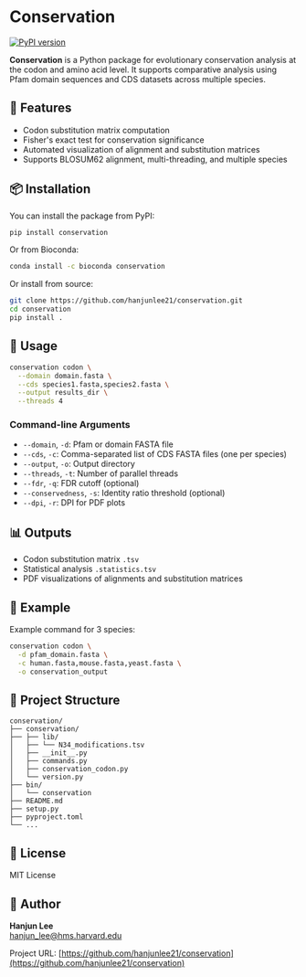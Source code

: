 # Conservation

[![PyPI version](https://badge.fury.io/py/conservation.svg)](https://badge.fury.io/py/conservation)

**Conservation** is a Python package for evolutionary conservation analysis at the codon and amino acid level. It supports comparative analysis using Pfam domain sequences and CDS datasets across multiple species.

## 🔧 Features

- Codon substitution matrix computation
- Fisher's exact test for conservation significance
- Automated visualization of alignment and substitution matrices
- Supports BLOSUM62 alignment, multi-threading, and multiple species

## 📦 Installation

You can install the package from PyPI:

```bash
pip install conservation
```

Or from Bioconda:

```bash
conda install -c bioconda conservation
```

Or install from source:

```bash
git clone https://github.com/hanjunlee21/conservation.git
cd conservation
pip install .
```

## 🚀 Usage

```bash
conservation codon \
  --domain domain.fasta \
  --cds species1.fasta,species2.fasta \
  --output results_dir \
  --threads 4
```

### Command-line Arguments

- `--domain`, `-d`: Pfam or domain FASTA file
- `--cds`, `-c`: Comma-separated list of CDS FASTA files (one per species)
- `--output`, `-o`: Output directory
- `--threads`, `-t`: Number of parallel threads
- `--fdr`, `-q`: FDR cutoff (optional)
- `--conservedness`, `-s`: Identity ratio threshold (optional)
- `--dpi`, `-r`: DPI for PDF plots

## 📊 Outputs

- Codon substitution matrix `.tsv`
- Statistical analysis `.statistics.tsv`
- PDF visualizations of alignments and substitution matrices

## 🧬 Example

Example command for 3 species:
```bash
conservation codon \
  -d pfam_domain.fasta \
  -c human.fasta,mouse.fasta,yeast.fasta \
  -o conservation_output
```

## 📁 Project Structure

```
conservation/
├── conservation/
├── ├── lib/
│   ├── └── N34_modifications.tsv
│   ├── __init__.py
│   ├── commands.py
│   ├── conservation_codon.py
│   └── version.py
├── bin/
│   └── conservation
├── README.md
├── setup.py
├── pyproject.toml
└── ...
```

## 📜 License

MIT License

## 👤 Author

**Hanjun Lee**  
[hanjun_lee@hms.harvard.edu](mailto:hanjun_leehms.harvard.edu)

Project URL: [https://github.com/hanjunlee21/conservation](https://github.com/hanjunlee21/conservation)
